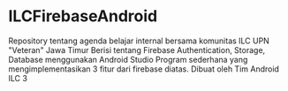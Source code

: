 # ILCFirebaseAndroid

Repository tentang agenda belajar internal bersama komunitas ILC UPN "Veteran" Jawa Timur
Berisi tentang Firebase Authentication, Storage, Database menggunakan Android Studio 
Program sederhana yang mengimplementasikan 3 fitur dari firebase diatas.
Dibuat oleh Tim Android ILC 3
